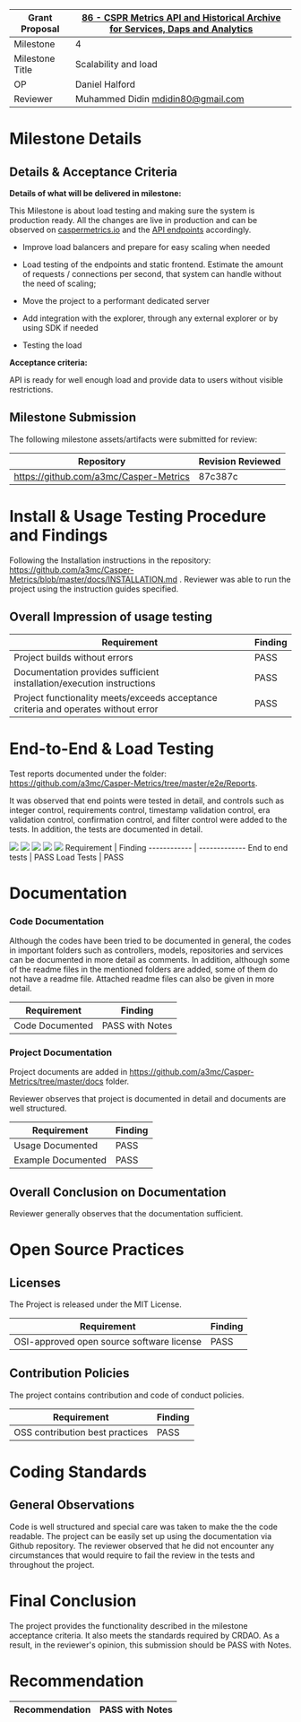 Grant Proposal | [86 - CSPR Metrics API and Historical Archive for Services, Daps and Analytics](https://portal.devxdao.com/app/proposal/86)
------------ | -------------
Milestone | 4
Milestone Title | Scalability and load
OP | Daniel Halford
Reviewer | Muhammed Didin <mdidin80@gmail.com>

# Milestone Details

## Details & Acceptance Criteria


**Details of what will be delivered in milestone:**

This Milestone is about load testing and making sure the system is production ready. All the changes are live in production and can be observed on [caspermetrics.io](https://caspermetrics.io) and the [API endpoints](https://mainnet.cspr.art3mis.net) accordingly.

- Improve load balancers and prepare for easy scaling when needed

- Load testing of the endpoints and static frontend. Estimate the amount of requests / connections per second, that system can handle without the need of scaling;

- Move the project to a performant dedicated server

- Add integration with the explorer, through any external explorer or by using SDK if needed

- Testing the load

**Acceptance criteria:**

API is ready for well enough load and provide data to users without visible restrictions.


## Milestone Submission

The following milestone assets/artifacts were submitted for review:

Repository | Revision Reviewed
------------ | -------------
https://github.com/a3mc/Casper-Metrics | 87c387c


# Install & Usage Testing Procedure and Findings

Following the Installation instructions in the repository: https://github.com/a3mc/Casper-Metrics/blob/master/docs/INSTALLATION.md . 
Reviewer was able to run the project using the instruction guides specified. 

## Overall Impression of usage testing


Requirement | Finding
------------ | -------------
Project builds without errors | PASS
Documentation provides sufficient installation/execution instructions | PASS 
Project functionality meets/exceeds acceptance criteria and operates without error | PASS 

# End-to-End & Load Testing

Test reports documented under the folder: https://github.com/a3mc/Casper-Metrics/tree/master/e2e/Reports. 

It was observed that end points were tested in detail, and controls such as integer control, requirements control, timestamp validation control, era validation control, confirmation control, and filter control were added to the tests.
In addition, the tests are documented in detail.

![](assets/tests_1.png)
![](assets/tests_2.png)
![](assets/tests_3.png)
![](assets/tests_4.png)
![](assets/tests_5.png)
Requirement | Finding
------------ | -------------
End to end tests  | PASS
Load Tests | PASS


# Documentation

### Code Documentation

Although the codes have been tried to be documented in general, the codes in important folders such as controllers, models, repositories and services can be documented in more detail as comments. In addition, although some of the readme files in the mentioned folders are added, some of them do not have a readme file. Attached readme files can also be given in more detail.

Requirement | Finding
------------ | -------------
Code Documented | PASS with Notes

### Project Documentation

Project documents are added in https://github.com/a3mc/Casper-Metrics/tree/master/docs folder. 

Reviewer observes that project is documented in detail and documents are well structured.

Requirement | Finding
------------ | -------------
Usage Documented | PASS 
Example Documented | PASS 


## Overall Conclusion on Documentation

Reviewer generally observes that the documentation sufficient.

# Open Source Practices

## Licenses

The Project is released under the MIT License.

Requirement | Finding
------------ | -------------
OSI-approved open source software license | PASS

## Contribution Policies

The project contains contribution and code of conduct policies.


Requirement | Finding
------------ | -------------
OSS contribution best practices | PASS 

# Coding Standards

## General Observations

Code is well structured and special care was taken to make the the code readable. The project can be easily set up using the documentation via Github repository. The reviewer observed that he did not encounter any circumstances that would require to fail the review in the tests and throughout the project.

# Final Conclusion

The project provides the functionality described in the milestone acceptance criteria. It also meets the standards required by CRDAO. As a result, in the reviewer's opinion, this submission should be PASS with Notes.

# Recommendation

Recommendation | PASS with Notes
------------ | -------------
